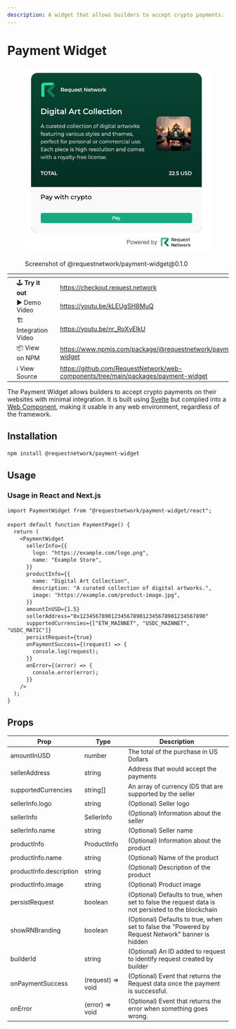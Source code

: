 ```yaml
---
description: A widget that allows builders to accept crypto payments.
---
```


# Payment Widget

<figure><img src="../../.gitbook/assets/CleanShot 2024-08-19 at 15.03.46.png" alt="" width="434"><figcaption><p>Screenshot of @requestnetwork/payment-widget@0.1.0</p></figcaption></figure>

<table data-view="cards"><thead><tr><th></th><th></th><th></th><th data-hidden data-card-target data-type="content-ref"></th></tr></thead><tbody><tr><td></td><td><span data-gb-custom-inline data-tag="emoji" data-code="1f579">🕹️</span> <strong>Try it out</strong> </td><td></td><td><a href="https://checkout.request.network">https://checkout.request.network</a></td></tr><tr><td></td><td><span data-gb-custom-inline data-tag="emoji" data-code="25b6">▶️</span> Demo Video</td><td></td><td><a href="https://youtu.be/kLEUgSH8MuQ">https://youtu.be/kLEUgSH8MuQ</a></td></tr><tr><td></td><td><span data-gb-custom-inline data-tag="emoji" data-code="1f3d7">🏗️</span> Integration Video</td><td></td><td><a href="https://youtu.be/nr_RoXvElkU">https://youtu.be/nr_RoXvElkU</a></td></tr><tr><td></td><td><span data-gb-custom-inline data-tag="emoji" data-code="1f4e6">📦</span> View on NPM</td><td></td><td><a href="https://www.npmjs.com/package/@requestnetwork/payment-widget">https://www.npmjs.com/package/@requestnetwork/payment-widget</a></td></tr><tr><td></td><td><span data-gb-custom-inline data-tag="emoji" data-code="2139">ℹ️</span> View Source</td><td></td><td><a href="https://github.com/RequestNetwork/web-components/tree/main/packages/payment-widget">https://github.com/RequestNetwork/web-components/tree/main/packages/payment-widget</a></td></tr></tbody></table>

The Payment Widget allows builders to accept crypto payments on their websites with minimal integration. It is built using [Svelte](https://svelte.dev/) but complied into a [Web Component](https://developer.mozilla.org/en-US/docs/Web/API/Web\_components), making it usable in any web environment, regardless of the framework.



## Installation

```bash
npm install @requestnetwork/payment-widget
```

## Usage

### Usage in React and Next.js

```tsx
import PaymentWidget from "@requestnetwork/payment-widget/react";

export default function PaymentPage() {
  return (
    <PaymentWidget
      sellerInfo={{
        logo: "https://example.com/logo.png",
        name: "Example Store",
      }}
      productInfo={{
        name: "Digital Art Collection",
        description: "A curated collection of digital artworks.",
        image: "https://example.com/product-image.jpg",
      }}
      amountInUSD={1.5}
      sellerAddress="0x1234567890123456789012345678901234567890"
      supportedCurrencies={["ETH_MAINNET", "USDC_MAINNET", "USDC_MATIC"]}
      persistRequest={true}
      onPaymentSuccess={(request) => {
        console.log(request);
      }}
      onError={(error) => {
        console.error(error);
      }}
    />
  );
}
```



## Props

| Prop                    | Type              | Description                                                                                        |
| ----------------------- | ----------------- | -------------------------------------------------------------------------------------------------- |
| amountInUSD             | number            | The total of the purchase in US Dollars                                                            |
| sellerAddress           | string            | Address that would accept the payments                                                             |
| supportedCurrencies     | string\[]         | An array of currency IDS that are supported by the seller                                          |
| sellerInfo.logo         | string            | (Optional) Seller logo                                                                             |
| sellerInfo              | SellerInfo        | (Optional) Information about the seller                                                            |
| sellerInfo.name         | string            | (Optional) Seller name                                                                             |
| productInfo             | ProductInfo       | (Optional) Information about the product                                                           |
| productInfo.name        | string            | (Optional) Name of the product                                                                     |
| productInfo.description | string            | (Optional) Description of the product                                                              |
| productInfo.image       | string            | (Optional) Product image                                                                           |
| persistRequest          | boolean           | (Optional) Defaults to true, when set to false the request data is not persisted to the blockchain |
| showRNBranding          | boolean           | (Optional) Defaults to true, when set to false the "Powered by Request Network" banner is hidden   |
| builderId               | string            | (Optional) An ID added to request to identify request created by builder                           |
| onPaymentSuccess        | (request) => void | (Optional) Event that returns the Request data once the payment is successful.                     |
| onError                 | (error) => void   | (Optional) Event that returns the error when something goes wrong.                                 |

